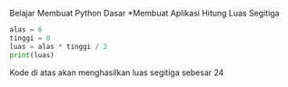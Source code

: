 Belajar Membuat Python Dasar
*Membuat Aplikasi Hitung Luas Segitiga


```python
alas = 6
tinggi = 8
luas = alas * tinggi / 2
print(luas)
```

Kode di atas akan menghasilkan luas segitiga sebesar 24

